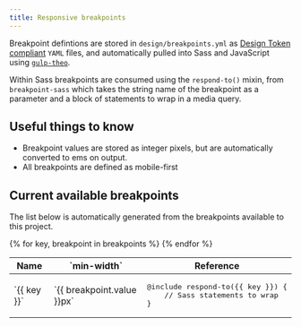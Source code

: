 ```yaml
---
title: Responsive breakpoints
---
```


Breakpoint defintions are stored in `design/breakpoints.yml` as [Design Token compliant](https://github.com/salesforce-ux/theo#overview) `YAML` files, and automatically pulled into Sass and JavaScript using [`gulp-theo`](https://github.com/salesforce-ux/gulp-theo).

Within Sass breakpoints are consumed using the `respond-to()` mixin, from `breakpoint-sass` which takes the string name of the breakpoint as a parameter and a block of statements to wrap in a media query.

## Useful things to know

- Breakpoint values are stored as integer pixels, but are automatically converted to ems on output. 
- All breakpoints are defined as mobile-first


## Current available breakpoints

The list below is automatically generated from the breakpoints available to this project.

<table>
<thead>
<th>Name</th>
<th>`min-width`</th>
<th>Reference</th>
</thead>
<tbody>
{% for key, breakpoint in breakpoints %}
    <tr>
        <td>`{{ key }}`</td>
        <td>`{{ breakpoint.value }}px`</td>
        <td>
            <pre>@include respond-to({{ key }}) {
    // Sass statements to wrap
}</pre></td>
    <tr>
{% endfor %}
</tr>
</table>
